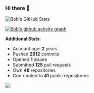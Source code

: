 ### Hi there 👋

![Bob's GitHub Stats](https://github-readme-stats.vercel.app/api?username=Bobthesoftwaredeveloper&show_icons=true&count_private=true&theme=react&hide=stars,prs,issues,contribs)

[![Bob's github activity graph](https://activity-graph.herokuapp.com/graph?username=BobTheSoftwareDeveloper&theme=react-dark)](https://github.com/ashutosh00710/github-readme-activity-graph)

**Additional Stats**:
- Account age: **2** years
- Pushed **2612** commits
- Opened **1** issues
- Submitted **125** pull requests
- Own **48** repositories
- Contributed to **41** public repositories

![](https://komarev.com/ghpvc/?username=BobTheSoftwareDeveloper)
